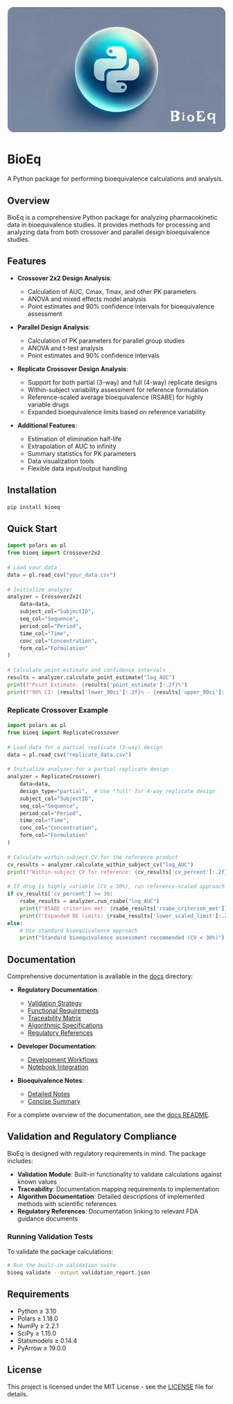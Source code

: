 
![BioEq Banner](public/readme-banner.png)
---
# BioEq

A Python package for performing bioequivalence calculations and analysis.

## Overview

BioEq is a comprehensive Python package for analyzing pharmacokinetic data in bioequivalence studies. It provides methods for processing and analyzing data from both crossover and parallel design bioequivalence studies.

## Features

- **Crossover 2x2 Design Analysis**:
  - Calculation of AUC, Cmax, Tmax, and other PK parameters
  - ANOVA and mixed effects model analysis
  - Point estimates and 90% confidence intervals for bioequivalence assessment

- **Parallel Design Analysis**:
  - Calculation of PK parameters for parallel group studies
  - ANOVA and t-test analysis
  - Point estimates and 90% confidence intervals

- **Replicate Crossover Design Analysis**:
  - Support for both partial (3-way) and full (4-way) replicate designs
  - Within-subject variability assessment for reference formulation
  - Reference-scaled average bioequivalence (RSABE) for highly variable drugs
  - Expanded bioequivalence limits based on reference variability

- **Additional Features**:
  - Estimation of elimination half-life
  - Extrapolation of AUC to infinity
  - Summary statistics for PK parameters
  - Data visualization tools
  - Flexible data input/output handling

## Installation

```bash
pip install bioeq
```

## Quick Start

```python
import polars as pl
from bioeq import Crossover2x2

# Load your data
data = pl.read_csv("your_data.csv")

# Initialize analyzer
analyzer = Crossover2x2(
    data=data,
    subject_col="SubjectID",
    seq_col="Sequence",
    period_col="Period",
    time_col="Time",
    conc_col="Concentration",
    form_col="Formulation"
)

# Calculate point estimate and confidence intervals
results = analyzer.calculate_point_estimate("log_AUC")
print(f"Point Estimate: {results['point_estimate']:.2f}%")
print(f"90% CI: {results['lower_90ci']:.2f}% - {results['upper_90ci']:.2f}%")
```

### Replicate Crossover Example

```python
import polars as pl
from bioeq import ReplicateCrossover

# Load data for a partial replicate (3-way) design
data = pl.read_csv("replicate_data.csv")

# Initialize analyzer for a partial replicate design
analyzer = ReplicateCrossover(
    data=data,
    design_type="partial",  # Use "full" for 4-way replicate design
    subject_col="SubjectID",
    seq_col="Sequence",
    period_col="Period",
    time_col="Time",
    conc_col="Concentration",
    form_col="Formulation"
)

# Calculate within-subject CV for the reference product
cv_results = analyzer.calculate_within_subject_cv("log_AUC")
print(f"Within-subject CV for reference: {cv_results['cv_percent']:.2f}%")

# If drug is highly variable (CV ≥ 30%), run reference-scaled approach
if cv_results['cv_percent'] >= 30:
    rsabe_results = analyzer.run_rsabe("log_AUC")
    print(f"RSABE criterion met: {rsabe_results['rsabe_criterion_met']}")
    print(f"Expanded BE limits: {rsabe_results['lower_scaled_limit']:.2f}% - {rsabe_results['upper_scaled_limit']:.2f}%")
else:
    # Use standard bioequivalence approach
    print("Standard bioequivalence assessment recommended (CV < 30%)")
```

## Documentation

Comprehensive documentation is available in the [docs](./docs) directory:

- **Regulatory Documentation**:
  - [Validation Strategy](./docs/validation/validation_strategy.md)
  - [Functional Requirements](./docs/requirements/functional_requirements.md)
  - [Traceability Matrix](./docs/validation/traceability_matrix.md)
  - [Algorithmic Specifications](./docs/specifications/algorithmic_specifications.md)
  - [Regulatory References](./docs/references/regulatory_references.md)

- **Developer Documentation**:
  - [Development Workflows](./docs/development/DOCUMENTATION.md)
  - [Notebook Integration](./docs/development/WORKFLOW_DOCUMENTATION.md)

- **Bioequivalence Notes**:
  - [Detailed Notes](./docs/notes/BE_NOTES.md)
  - [Concise Summary](./docs/notes/concise_BE_NOTES.md)

For a complete overview of the documentation, see the [docs README](./docs/README.md).

## Validation and Regulatory Compliance

BioEq is designed with regulatory requirements in mind. The package includes:

- **Validation Module**: Built-in functionality to validate calculations against known values
- **Traceability**: Documentation mapping requirements to implementation
- **Algorithm Documentation**: Detailed descriptions of implemented methods with scientific references
- **Regulatory References**: Documentation linking to relevant FDA guidance documents

### Running Validation Tests

To validate the package calculations:

```bash
# Run the built-in validation suite
bioeq validate --output validation_report.json
```

## Requirements

- Python ≥ 3.10
- Polars ≥ 1.18.0
- NumPy ≥ 2.2.1
- SciPy ≥ 1.15.0
- Statsmodels ≥ 0.14.4
- PyArrow ≥ 19.0.0

## License

This project is licensed under the MIT License - see the [LICENSE](LICENSE) file for details.
